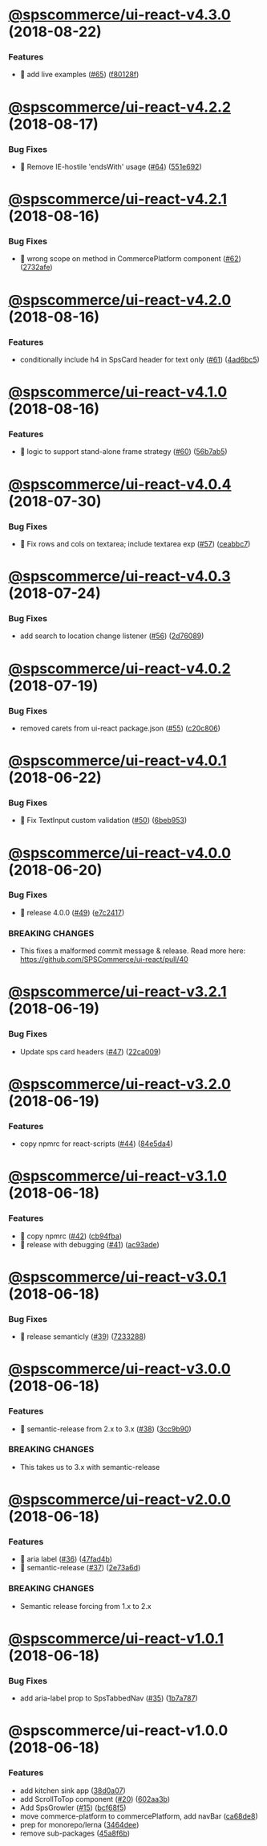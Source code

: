 # [@spscommerce/ui-react-v4.3.0](https://github.com/SPSCommerce/ui-react/compare/@spscommerce/ui-react-v4.2.2...@spscommerce/ui-react-v4.3.0) (2018-08-22)


### Features

* 🎸 add live examples ([#65](https://github.com/SPSCommerce/ui-react/issues/65)) ([f80128f](https://github.com/SPSCommerce/ui-react/commit/f80128f))

# [@spscommerce/ui-react-v4.2.2](https://github.com/SPSCommerce/ui-react/compare/@spscommerce/ui-react-v4.2.1...@spscommerce/ui-react-v4.2.2) (2018-08-17)


### Bug Fixes

* 🐛 Remove IE-hostile 'endsWith' usage ([#64](https://github.com/SPSCommerce/ui-react/issues/64)) ([551e692](https://github.com/SPSCommerce/ui-react/commit/551e692))

# [@spscommerce/ui-react-v4.2.1](https://github.com/SPSCommerce/ui-react/compare/@spscommerce/ui-react-v4.2.0...@spscommerce/ui-react-v4.2.1) (2018-08-16)


### Bug Fixes

* 🐛 wrong scope on method in CommercePlatform component ([#62](https://github.com/SPSCommerce/ui-react/issues/62)) ([2732afe](https://github.com/SPSCommerce/ui-react/commit/2732afe))

# [@spscommerce/ui-react-v4.2.0](https://github.com/SPSCommerce/ui-react/compare/@spscommerce/ui-react-v4.1.0...@spscommerce/ui-react-v4.2.0) (2018-08-16)


### Features

* conditionally include h4 in SpsCard header for text only ([#61](https://github.com/SPSCommerce/ui-react/issues/61)) ([4ad6bc5](https://github.com/SPSCommerce/ui-react/commit/4ad6bc5))

# [@spscommerce/ui-react-v4.1.0](https://github.com/SPSCommerce/ui-react/compare/@spscommerce/ui-react-v4.0.4...@spscommerce/ui-react-v4.1.0) (2018-08-16)


### Features

* 🎸 logic to support stand-alone frame strategy ([#60](https://github.com/SPSCommerce/ui-react/issues/60)) ([56b7ab5](https://github.com/SPSCommerce/ui-react/commit/56b7ab5))

# [@spscommerce/ui-react-v4.0.4](https://github.com/SPSCommerce/ui-react/compare/@spscommerce/ui-react-v4.0.3...@spscommerce/ui-react-v4.0.4) (2018-07-30)


### Bug Fixes

* 🐛 Fix rows and cols on textarea; include textarea exp ([#57](https://github.com/SPSCommerce/ui-react/issues/57)) ([ceabbc7](https://github.com/SPSCommerce/ui-react/commit/ceabbc7))

# [@spscommerce/ui-react-v4.0.3](https://github.com/SPSCommerce/ui-react/compare/@spscommerce/ui-react-v4.0.2...@spscommerce/ui-react-v4.0.3) (2018-07-24)


### Bug Fixes

* add search to location change listener ([#56](https://github.com/SPSCommerce/ui-react/issues/56)) ([2d76089](https://github.com/SPSCommerce/ui-react/commit/2d76089))

# [@spscommerce/ui-react-v4.0.2](https://github.com/SPSCommerce/ui-react/compare/@spscommerce/ui-react-v4.0.1...@spscommerce/ui-react-v4.0.2) (2018-07-19)


### Bug Fixes

* removed carets from ui-react package.json ([#55](https://github.com/SPSCommerce/ui-react/issues/55)) ([c20c806](https://github.com/SPSCommerce/ui-react/commit/c20c806))

# [@spscommerce/ui-react-v4.0.1](https://github.com/SPSCommerce/ui-react/compare/@spscommerce/ui-react-v4.0.0...@spscommerce/ui-react-v4.0.1) (2018-06-22)


### Bug Fixes

* 🐛 Fix TextInput custom validation ([#50](https://github.com/SPSCommerce/ui-react/issues/50)) ([6beb953](https://github.com/SPSCommerce/ui-react/commit/6beb953))

# [@spscommerce/ui-react-v4.0.0](https://github.com/SPSCommerce/ui-react/compare/@spscommerce/ui-react-v3.2.1...@spscommerce/ui-react-v4.0.0) (2018-06-20)


### Bug Fixes

* 🐛 release 4.0.0 ([#49](https://github.com/SPSCommerce/ui-react/issues/49)) ([e7c2417](https://github.com/SPSCommerce/ui-react/commit/e7c2417))


### BREAKING CHANGES

* This fixes a malformed commit message & release. Read more here:
https://github.com/SPSCommerce/ui-react/pull/40

# [@spscommerce/ui-react-v3.2.1](https://github.com/SPSCommerce/ui-react/compare/@spscommerce/ui-react-v3.2.0...@spscommerce/ui-react-v3.2.1) (2018-06-19)


### Bug Fixes

* Update sps card headers ([#47](https://github.com/SPSCommerce/ui-react/issues/47)) ([22ca009](https://github.com/SPSCommerce/ui-react/commit/22ca009))

# [@spscommerce/ui-react-v3.2.0](https://github.com/SPSCommerce/ui-react/compare/@spscommerce/ui-react-v3.1.0...@spscommerce/ui-react-v3.2.0) (2018-06-19)


### Features

* copy npmrc for react-scripts ([#44](https://github.com/SPSCommerce/ui-react/issues/44)) ([84e5da4](https://github.com/SPSCommerce/ui-react/commit/84e5da4))

# [@spscommerce/ui-react-v3.1.0](https://github.com/SPSCommerce/ui-react/compare/@spscommerce/ui-react-v3.0.1...@spscommerce/ui-react-v3.1.0) (2018-06-18)


### Features

* 🎸 copy npmrc ([#42](https://github.com/SPSCommerce/ui-react/issues/42)) ([cb94fba](https://github.com/SPSCommerce/ui-react/commit/cb94fba))
* 🎸 release with debugging ([#41](https://github.com/SPSCommerce/ui-react/issues/41)) ([ac93ade](https://github.com/SPSCommerce/ui-react/commit/ac93ade))

# [@spscommerce/ui-react-v3.0.1](https://github.com/SPSCommerce/ui-react/compare/@spscommerce/ui-react-v3.0.0...@spscommerce/ui-react-v3.0.1) (2018-06-18)


### Bug Fixes

* 🐛 release semanticly ([#39](https://github.com/SPSCommerce/ui-react/issues/39)) ([7233288](https://github.com/SPSCommerce/ui-react/commit/7233288))

# [@spscommerce/ui-react-v3.0.0](https://github.com/SPSCommerce/ui-react/compare/@spscommerce/ui-react-v2.0.0...@spscommerce/ui-react-v3.0.0) (2018-06-18)


### Features

* 🎸 semantic-release from 2.x to 3.x ([#38](https://github.com/SPSCommerce/ui-react/issues/38)) ([3cc9b90](https://github.com/SPSCommerce/ui-react/commit/3cc9b90))


### BREAKING CHANGES

* This takes us to 3.x with semantic-release

# [@spscommerce/ui-react-v2.0.0](https://github.com/SPSCommerce/ui-react/compare/@spscommerce/ui-react-v1.0.1...@spscommerce/ui-react-v2.0.0) (2018-06-18)


### Features

* 🎸 aria label ([#36](https://github.com/SPSCommerce/ui-react/issues/36)) ([47fad4b](https://github.com/SPSCommerce/ui-react/commit/47fad4b))
* 🎸 semantic-release ([#37](https://github.com/SPSCommerce/ui-react/issues/37)) ([2e73a6d](https://github.com/SPSCommerce/ui-react/commit/2e73a6d))


### BREAKING CHANGES

* Semantic release forcing from 1.x to 2.x

# [@spscommerce/ui-react-v1.0.1](https://github.com/SPSCommerce/ui-react/compare/@spscommerce/ui-react-v1.0.0...@spscommerce/ui-react-v1.0.1) (2018-06-18)


### Bug Fixes

* add aria-label prop to SpsTabbedNav ([#35](https://github.com/SPSCommerce/ui-react/issues/35)) ([1b7a787](https://github.com/SPSCommerce/ui-react/commit/1b7a787))

# @spscommerce/ui-react-v1.0.0 (2018-06-18)


### Features

* add kitchen sink app ([38d0a07](https://github.com/SPSCommerce/ui-react/commit/38d0a07))
* add ScrollToTop component ([#20](https://github.com/SPSCommerce/ui-react/issues/20)) ([602aa3b](https://github.com/SPSCommerce/ui-react/commit/602aa3b))
* Add SpsGrowler ([#15](https://github.com/SPSCommerce/ui-react/issues/15)) ([bcf68f5](https://github.com/SPSCommerce/ui-react/commit/bcf68f5))
* move commerce-platform to commercePlatform, add navBar ([ca68de8](https://github.com/SPSCommerce/ui-react/commit/ca68de8))
* prep for monorepo/lerna ([3464dee](https://github.com/SPSCommerce/ui-react/commit/3464dee))
* remove sub-packages ([45a8f6b](https://github.com/SPSCommerce/ui-react/commit/45a8f6b))
